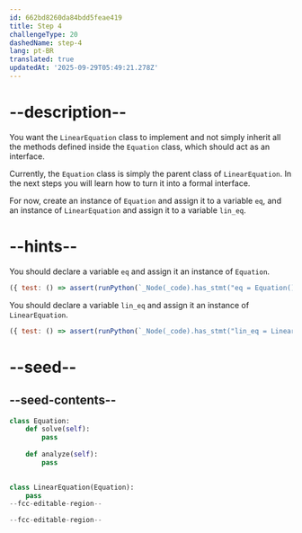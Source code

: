 ```yaml
---
id: 662bd8260da84bdd5feae419
title: Step 4
challengeType: 20
dashedName: step-4
lang: pt-BR
translated: true
updatedAt: '2025-09-29T05:49:21.278Z'
---
```


# --description--

You want the `LinearEquation` class to implement and not simply inherit all the methods defined inside the `Equation` class, which should act as an interface.

Currently, the `Equation` class is simply the parent class of `LinearEquation`. In the next steps you will learn how to turn it into a formal interface.

For now, create an instance of `Equation` and assign it to a variable `eq`, and an instance of `LinearEquation` and assign it to a variable `lin_eq`.

# --hints--

You should declare a variable `eq` and assign it an instance of `Equation`.

```js
({ test: () => assert(runPython(`_Node(_code).has_stmt("eq = Equation()")`)) })
```

You should declare a variable `lin_eq` and assign it an instance of `LinearEquation`.

```js
({ test: () => assert(runPython(`_Node(_code).has_stmt("lin_eq = LinearEquation()")`)) })
```

# --seed--

## --seed-contents--

```py
class Equation:
    def solve(self):
        pass
        
    def analyze(self):
        pass
        

class LinearEquation(Equation):
    pass
--fcc-editable-region--

--fcc-editable-region--
```
